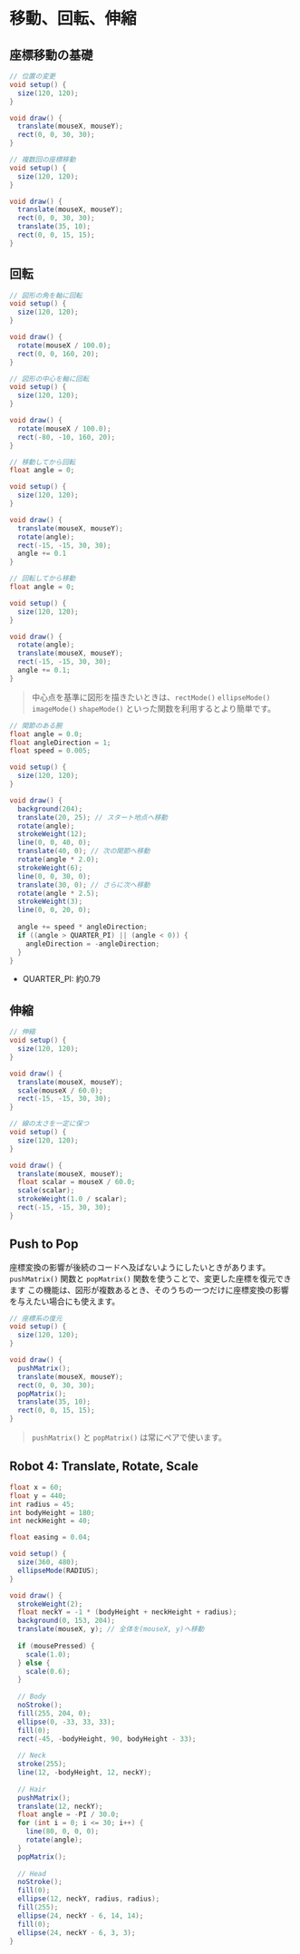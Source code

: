 # 移動、回転、伸縮
## 座標移動の基礎

```java
// 位置の変更
void setup() {
  size(120, 120);
}

void draw() {
  translate(mouseX, mouseY);
  rect(0, 0, 30, 30);
}
```

```java
// 複数回の座標移動
void setup() {
  size(120, 120);
}

void draw() {
  translate(mouseX, mouseY);
  rect(0, 0, 30, 30);
  translate(35, 10);
  rect(0, 0, 15, 15);
}
```

## 回転
```java
// 図形の角を軸に回転
void setup() {
  size(120, 120);
}

void draw() {
  rotate(mouseX / 100.0);
  rect(0, 0, 160, 20);
}
```

```java
// 図形の中心を軸に回転
void setup() {
  size(120, 120);
}

void draw() {
  rotate(mouseX / 100.0);
  rect(-80, -10, 160, 20);
}
```

```java
// 移動してから回転
float angle = 0;

void setup() {
  size(120, 120);
}

void draw() {
  translate(mouseX, mouseY);
  rotate(angle);
  rect(-15, -15, 30, 30);
  angle += 0.1
}
```

```java
// 回転してから移動
float angle = 0;

void setup() {
  size(120, 120);
}

void draw() {
  rotate(angle);
  translate(mouseX, mouseY);
  rect(-15, -15, 30, 30);
  angle += 0.1;
}
```

> 中心点を基準に図形を描きたいときは、`rectMode()` `ellipseMode()` `imageMode()` `shapeMode()` といった関数を利用するとより簡単です。

```java
// 関節のある腕
float angle = 0.0;
float angleDirection = 1;
float speed = 0.005;

void setup() {
  size(120, 120);
}

void draw() {
  background(204);
  translate(20, 25); // スタート地点へ移動
  rotate(angle);
  strokeWeight(12);
  line(0, 0, 40, 0);
  translate(40, 0); // 次の関節へ移動
  rotate(angle * 2.0);
  strokeWeight(6);
  line(0, 0, 30, 0);
  translate(30, 0); // さらに次へ移動
  rotate(angle * 2.5);
  strokeWeight(3);
  line(0, 0, 20, 0);
  
  angle += speed * angleDirection;
  if ((angle > QUARTER_PI) || (angle < 0)) {
    angleDirection = -angleDirection;
  }
}
```

- QUARTER_PI: 約0.79

## 伸縮
```java
// 伸縮
void setup() {
  size(120, 120);
}

void draw() {
  translate(mouseX, mouseY);
  scale(mouseX / 60.0);
  rect(-15, -15, 30, 30);
}
```

```java
// 線の太さを一定に保つ
void setup() {
  size(120, 120);
}

void draw() {
  translate(mouseX, mouseY);
  float scalar = mouseX / 60.0;
  scale(scalar);
  strokeWeight(1.0 / scalar);
  rect(-15, -15, 30, 30);
}
```

## Push to Pop
座標変換の影響が後続のコードへ及ばないようにしたいときがあります。
`pushMatrix()` 関数と `popMatrix()` 関数を使うことで、変更した座標を復元できます
この機能は、図形が複数あるとき、そのうちの一つだけに座標変換の影響を与えたい場合にも使えます。

```java
// 座標系の復元
void setup() {
  size(120, 120);
}

void draw() {
  pushMatrix();
  translate(mouseX, mouseY);
  rect(0, 0, 30, 30);
  popMatrix();
  translate(35, 10);
  rect(0, 0, 15, 15);
}
```

> `pushMatrix()` と `popMatrix()` は常にペアで使います。

## Robot 4: Translate, Rotate, Scale

```java
float x = 60;
float y = 440;
int radius = 45;
int bodyHeight = 180;
int neckHeight = 40;

float easing = 0.04;

void setup() {
  size(360, 480);
  ellipseMode(RADIUS);
}

void draw() {
  strokeWeight(2);
  float neckY = -1 * (bodyHeight + neckHeight + radius);
  background(0, 153, 204);
  translate(mouseX, y); // 全体を(mouseX, y)へ移動
  
  if (mousePressed) {
    scale(1.0);
  } else {
    scale(0.6);
  }
  
  // Body
  noStroke();
  fill(255, 204, 0);
  ellipse(0, -33, 33, 33);
  fill(0);
  rect(-45, -bodyHeight, 90, bodyHeight - 33);
  
  // Neck
  stroke(255);
  line(12, -bodyHeight, 12, neckY);
  
  // Hair
  pushMatrix();
  translate(12, neckY);
  float angle = -PI / 30.0;
  for (int i = 0; i <= 30; i++) {
    line(80, 0, 0, 0);
    rotate(angle);
  }
  popMatrix();
  
  // Head
  noStroke();
  fill(0);
  ellipse(12, neckY, radius, radius);
  fill(255);
  ellipse(24, neckY - 6, 14, 14);
  fill(0);
  ellipse(24, neckY - 6, 3, 3);
}
```
